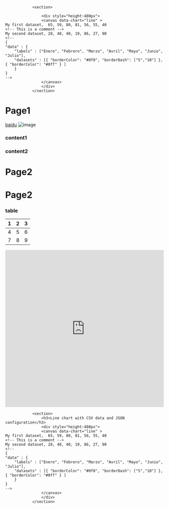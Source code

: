 

```
			<section>
			
				<div style="height:480px">
				<canvas data-chart="line" >
My first dataset,  65, 59, 80, 81, 56, 55, 40
<!-- This is a comment -->
My second dataset, 28, 48, 40, 19, 86, 27, 90
<!-- 
{ 
"data" : {
	"labels" : ["Enero", "Febrero", "Marzo", "Avril", "Mayo", "Junio", "Julio"],
	"datasets" : [{ "borderColor": "#0f0", "borderDash": ["5","10"] }, { "borderColor": "#0ff" } ]
	}
}
-->
				</canvas>
				</div>
			</section>
```            

<!------>

# Page1

[baidu](https://github.com/)
![image](https://s3.amazonaws.com/hakim-static/reveal-js/reveal-parallax-1.jpg)
### content1
<!-- .element: class="fragment" -->
### content2
<!-- .element: class="fragment" -->


<!---->
# Page2
<!-- .slide: data-background-gradient="linear-gradient(to bottom, #ccc ,#09a )" data-background-video="./line-connect.mp4" data-background-video-loop="true" data-background-opacity="0.07" -->

<!---->
# Page2





### table
<!-- .slide: data-background="#ccc" data-background-gradient="linear-gradient(to bottom, #ccc ,#09a )"
 -->
| 1 | 2 | 3 |
|---|---|---|
| 4 | 5 | 6 |
| 7 | 8 | 9 |

<!---->

<iframe src="https://www.bilibili.com/video/BV1iE411H74W?t=29.6" width="100%" height="500px" frameborder="0" allowfullscreen="allowfullscreen"></iframe>


<!------>

```
			<section>
				<h3>Line chart with CSV data and JSON configuration</h3>
				<div style="height:480px">
				<canvas data-chart="line" >
My first dataset,  65, 59, 80, 81, 56, 55, 40
<!-- This is a comment -->
My second dataset, 28, 48, 40, 19, 86, 27, 90
<!-- 
{ 
"data" : {
	"labels" : ["Enero", "Febrero", "Marzo", "Avril", "Mayo", "Junio", "Julio"],
	"datasets" : [{ "borderColor": "#0f0", "borderDash": ["5","10"] }, { "borderColor": "#0ff" } ]
	}
}
-->
				</canvas>
				</div>
			</section>
```            

